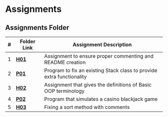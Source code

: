 # Assignments
##  Assignments Folder

|   #   | Folder Link | Assignment Description |
| :---: | ----------- | ---------------------- |
|    1   |  [__H01__](https://github.com/jbwilliams1006/Assignments/tree/master/H01)      |        Assignment to ensure proper commenting and README creation                                                                                
|    2   |[__P01__](https://github.com/jbwilliams1006/Void/tree/master/P01) |   Program to fix an existing Stack class to provide extra functionality
|    3   |[__H02__](https://github.com/jbwilliams1006/2143-OOP-Williams/tree/master/Assignments/H02) | Assignment that gives the definitions of Basic OOP terminology
|    4   |[__P02__](https://github.com/jbwilliams1006/2143-OOP-Williams/tree/master/Assignments/P02) | Program that simulates a casino blackjack game
|    5   |[__H03__](https://github.com/jbwilliams1006/2143-OOP-Williams/tree/master/Assignments/H03) | Fixing a sort method with comments 
